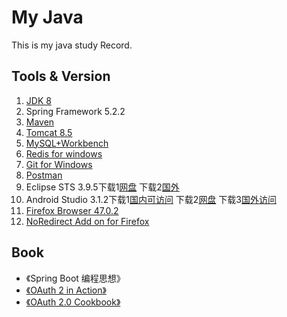 # My Java

This is my java study Record.

## Tools & Version

1. [JDK 8](http://www.oracle.com/technetwork/java/javase/downloads/jdk8-downloads-2133151.html)
2. Spring Framework 5.2.2
3. [Maven](https://maven.apache.org/download.cgi)
4. [Tomcat 8.5](https://tomcat.apache.org/)
5. [MySQL+Workbench](https://dev.mysql.com/downloads/)
6. [Redis for windows](https://github.com/MicrosoftArchive/redis/releases)
7. [Git for Windows](https://gitforwindows.org/)
8. [Postman](https://www.getpostman.com/)
9. Eclipse STS 3.9.5下载1[网盘](https://pan.baidu.com/s/1xqy4G_r9N24WODBBuGlIog) 下载2[国外](https://spring.io/tools)
10. Android Studio 3.1.2下载1[国内可访问](https://dl.google.com/dl/android/studio/install/3.1.2.0/android-studio-ide-173.4720617-windows.exe) 下载2[网盘](https://pan.baidu.com/s/1xO0jppKszfJAA3GFJ8bxcw) 下载3[国外访问](https://developer.android.com/studio/index.html)
11. [Firefox Browser 47.0.2](http://ftp.mozilla.org/pub/firefox/releases/47.0.2/win64/zh-CN/)
12. [NoRedirect Add on for Firefox](https://addons.thunderbird.net/en-us/firefox/addon/noredirect/)





## Book

- 《Spring Boot 编程思想》
- [《OAuth 2 in Action》](https://www.manning.com/books/oauth-2-in-action)
- [《OAuth 2.0 Cookbook》](https://www.packtpub.com/product/oauth-2-0-cookbook/9781788295963)




























































































































































































































